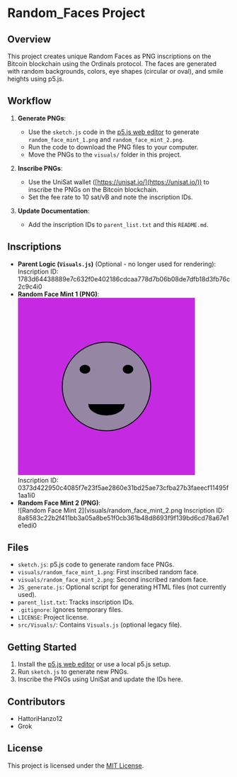 # Random_Faces Project

## Overview
This project creates unique Random Faces as PNG inscriptions on the Bitcoin blockchain using the Ordinals protocol. The faces are generated with random backgrounds, colors, eye shapes (circular or oval), and smile heights using p5.js.

## Workflow
1. **Generate PNGs**:
   - Use the `sketch.js` code in the [p5.js web editor](https://editor.p5js.org/) to generate `random_face_mint_1.png` and `random_face_mint_2.png`.
   - Run the code to download the PNG files to your computer.
   - Move the PNGs to the `visuals/` folder in this project.

2. **Inscribe PNGs**:
   - Use the UniSat wallet ([https://unisat.io/](https://unisat.io/)) to inscribe the PNGs on the Bitcoin blockchain.
   - Set the fee rate to 10 sat/vB and note the inscription IDs.

3. **Update Documentation**:
   - Add the inscription IDs to `parent_list.txt` and this `README.md`.

## Inscriptions
- **Parent Logic (`Visuals.js`)** (Optional - no longer used for rendering):  
  Inscription ID: 1783d64438889e7c632f0e402186cdcaa778d7b06b08de7dfb18d3fb76c2c9c4i0
- **Random Face Mint 1 (PNG)**:  
  ![Random Face Mint 1](visuals/random_face_mint_1.png)  
  Inscription ID: 0373d422950c4085f7e23f5ae2860e31bd25ae73cfba27b3faeecf11495f1aa1i0
- **Random Face Mint 2 (PNG)**:  
  ![Random Face Mint 2](visuals/random_face_mint_2.png
  Inscription ID: 8a8583c22b2f411bb3a05a8be51f0cb361b48d8693f9f139bd6cd78a67e1e1edi0

## Files
- `sketch.js`: p5.js code to generate random face PNGs.
- `visuals/random_face_mint_1.png`: First inscribed random face.
- `visuals/random_face_mint_2.png`: Second inscribed random face.
- `JS_generate.js`: Optional script for generating HTML files (not currently used).
- `parent_list.txt`: Tracks inscription IDs.
- `.gitignore`: Ignores temporary files.
- `LICENSE`: Project license.
- `src/Visuals/`: Contains `Visuals.js` (optional legacy file).

## Getting Started
1. Install the [p5.js web editor](https://editor.p5js.org/) or use a local p5.js setup.
2. Run `sketch.js` to generate new PNGs.
3. Inscribe the PNGs using UniSat and update the IDs here.

## Contributors
- HattoriHanzo12
- Grok

## License
This project is licensed under the [MIT License](LICENSE).
